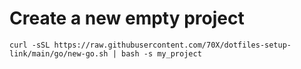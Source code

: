 # Create a new empty project

`curl -sSL https://raw.githubusercontent.com/70X/dotfiles-setup-link/main/go/new-go.sh | bash -s my_project`

